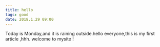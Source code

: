 ```yaml
---
title: hello
tags: good
date: 2018.1.29 09:00
---
```

Today is Monday,and it is raining outside.hello everyone,this is my first article ,hhh.
welcome to mysite !
